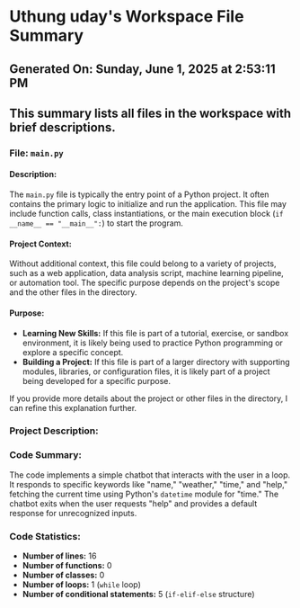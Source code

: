 # Uthung uday's Workspace File Summary
## Generated On: Sunday, June 1, 2025 at 2:53:11 PM
This summary lists all files in the workspace with brief descriptions.
---
### File: `main.py`

#### Description:
The `main.py` file is typically the entry point of a Python project. It often contains the primary logic to initialize and run the application. This file may include function calls, class instantiations, or the main execution block (`if __name__ == "__main__":`) to start the program.

#### Project Context:
Without additional context, this file could belong to a variety of projects, such as a web application, data analysis script, machine learning pipeline, or automation tool. The specific purpose depends on the project's scope and the other files in the directory.

#### Purpose:
- **Learning New Skills:** If this file is part of a tutorial, exercise, or sandbox environment, it is likely being used to practice Python programming or explore a specific concept.
- **Building a Project:** If this file is part of a larger directory with supporting modules, libraries, or configuration files, it is likely part of a project being developed for a specific purpose.

If you provide more details about the project or other files in the directory, I can refine this explanation further. 
### Project Description:
 ### Code Summary:
The code implements a simple chatbot that interacts with the user in a loop. It responds to specific keywords like "name," "weather," "time," and "help," fetching the current time using Python's `datetime` module for "time." The chatbot exits when the user requests "help" and provides a default response for unrecognized inputs.

### Code Statistics:
- **Number of lines:** 16  
- **Number of functions:** 0  
- **Number of classes:** 0  
- **Number of loops:** 1 (`while` loop)  
- **Number of conditional statements:** 5 (`if-elif-else` structure)
